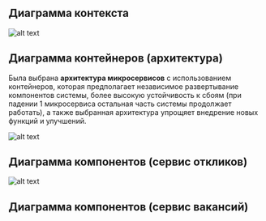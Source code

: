 ## Диаграмма контекста
![alt text](pictures/System.png)

## Диаграмма контейнеров (архитектура)
Была выбрана **архитектура микросервисов** с использованием контейнеров, которая предполагает независимое развертывание компонентов системы, более высокую устойчивость к сбоям (при падении 1 микросервиса остальная часть системы продолжает работать), а также выбранная архитектура упрощяет внедрение новых функций и улучшений.

![alt text](pictures/Containers.png)

## Диаграмма компонентов (сервис откликов)
![alt text](pictures/Components.png)

## Диаграмма компонентов (сервис вакансий)